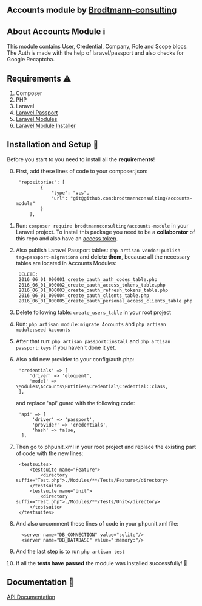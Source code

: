## Accounts module by [Brodtmann-consulting](https://brodtmann-consulting.com/)

## About Accounts Module :information_source:

This module contains User, Credential, Company, Role and Scope blocs. The Auth is made with the help of laravel/passport and also checks for Google Recaptcha. 

## Requirements :warning:

1) Composer
2) PHP
3) Laravel
4) [Laravel Passport](https://laravel.com/docs/8.x/passport)
5) [Laravel Modules](https://nwidart.com/laravel-modules/v6/installation-and-setup)
6) [Laravel Module Installer](https://github.com/joshbrw/laravel-module-installer)

## Installation and Setup :rocket:

Before you start to you need to install all the **requirements**!

0) First, add these lines of code to your composer.json:

        "repositories": [
                {
                    "type": "vcs",
                    "url": "git@github.com:brodtmannconsulting/accounts-module"
                }
            ],
            
1) Run: `composer require brodtmannconsulting/accounts-module` in your Laravel project. To install this package you need to be a **collaborator** of this repo and also have an [access token](https://docs.github.com/en/free-pro-team@latest/github/authenticating-to-github/creating-a-personal-access-token).
2) Also publish Laravel Passport tables: `php artisan vendor:publish --tag=passport-migrations` and **delete them**, because all the necessary tables are located in Accounts Modules:
        
        DELETE:
        2016_06_01_000001_create_oauth_auth_codes_table.php
        2016_06_01_000002_create_oauth_access_tokens_table.php
        2016_06_01_000003_create_oauth_refresh_tokens_table.php
        2016_06_01_000004_create_oauth_clients_table.php
        2016_06_01_000005_create_oauth_personal_access_clients_table.php
        
3) Delete following table: `create_users_table` in your root project
4) Run: `php artisan module:migrate Accounts` and `php artisan module:seed Accounts`
5) After that run: `php artisan passport:install` and `php artisan passport:keys` if you haven't done it yet.
6) Also add new provider to your config/auth.php:
        
        'credentials' => [
            'driver' => 'eloquent',
            'model' => \Modules\Accounts\Entities\Credential\Credential::class,
        ],
                
    and replace 'api' guard with the following code:

        'api' => [
             'driver' => 'passport',
             'provider' => 'credentials',
             'hash' => false,
         ], 

7) Then go to phpunit.xml in your root project and replace the existing part of code with the new lines:
  
        <testsuites> 
            <testsuite name="Feature">
                <directory suffix="Test.php">./Modules/**/Tests/Feature</directory>
            </testsuite>
            <testsuite name="Unit">
                <directory suffix="Test.php">./Modules/**/Tests/Unit</directory>
            </testsuite>
        </testsuites>
8) And also uncomment these lines of code in your phpunit.xml file:

         <server name="DB_CONNECTION" value="sqlite"/>
         <server name="DB_DATABASE" value=":memory:"/>
                 
9) And the last step is to run `php artisan test`
10) If all the **tests have passed** the module was installed successfully! :tada:

## Documentation :book:

[API Documentation](https://documenter.getpostman.com/view/11679015/TVzRFdDY)

